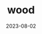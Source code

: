 ---
title: "wood"
type: hashtag
date: 2023-08-02
hashtag: wood
related:
  - knot
  - tree
  - petrified wood
---